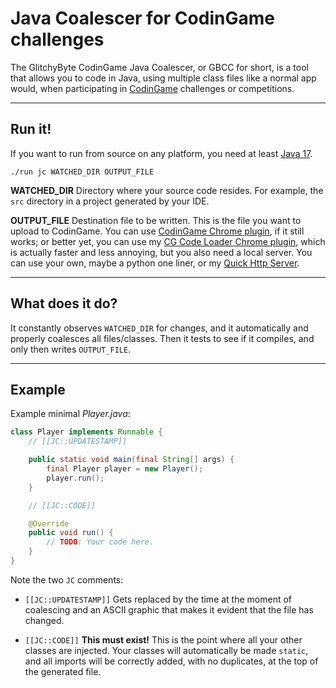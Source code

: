 # Java Coalescer for CodinGame challenges

The GlitchyByte CodinGame Java Coalescer, or GBCC for short, is a tool that allows you to code in Java, using multiple class files like
a normal app would, when participating in [CodinGame](https://www.codingame.com/) challenges or competitions.

---
## Run it!

If you want to run from source on any platform, you need at least
[Java 17](https://jdk.java.net).

    ./run jc WATCHED_DIR OUTPUT_FILE

**WATCHED_DIR** Directory where your source code resides. For example, the `src` directory in a project generated by your IDE.

**OUTPUT_FILE** Destination file to be written. This is the file you want to upload to CodinGame. You can use [CodinGame Chrome plugin](https://www.codingame.com/forum/t/codingame-sync-beta/614), if it still works; or better yet, you can use my [CG Code Loader Chrome plugin](https://github.com/GlitchyByte/cg-code-loader-plugin), which is actually faster and less annoying, but you also need a local server. You can use your own, maybe a python one liner, or my [Quick Http Server](https://github.com/GlitchyByte/quick-http-server).

---
## What does it do?

It constantly observes `WATCHED_DIR` for changes, and it automatically and properly coalesces all files/classes. Then it tests to see if it compiles, and only then writes `OUTPUT_FILE`.

---
## Example

Example minimal *Player.java*:

```java
class Player implements Runnable {
    // [[JC::UPDATESTAMP]]

    public static void main(final String[] args) {
        final Player player = new Player();
        player.run();
    }

    // [[JC::CODE]]

    @Override
    public void run() {
        // TODO: Your code here.
    }
}
```

Note the two `JC` comments:

* `[[JC::UPDATESTAMP]]` Gets replaced by the time at the moment of
coalescing and an ASCII graphic that makes it evident that the file
has changed.

* `[[JC::CODE]]` **This must exist!** This is the point where all
your other classes are injected. Your classes will automatically be
made `static`, and all imports will be correctly added, with no
duplicates, at the top of the generated file.
